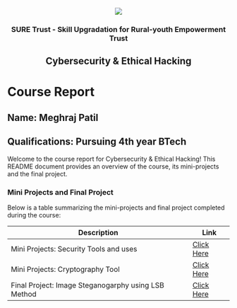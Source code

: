 <!-- PROJECT LOGO -->
<br />

<div align="center">
   <img src='https://user-images.githubusercontent.com/73131499/166115643-d3187f47-d38f-41b2-ae42-5ecbbc60de14.png' />


<h3 align="center">SURE Trust - Skill Upgradation for Rural-youth Empowerment Trust</h3>
  <h2>Cybersecurity & Ethical Hacking</h2>
</div>

# Course Report

## Name: Meghraj Patil

## Qualifications: Pursuing 4th year BTech

Welcome to the course report for Cybersecurity & Ethical Hacking! This README document provides an overview of the course, its mini-projects and the final project.

### Mini Projects and Final Project

Below is a table summarizing the mini-projects and final project completed during the course:

| Description                               | Link                                    |
|-------------------------------------------|-----------------------------------------|
| Mini Projects: Security Tools and uses           | [Click Here](https://github.com/sure-trust/G6_CS/tree/main/Mini%20Projects/Meghraj/Mini%20project%201)|
| Mini Projects: Cryptography Tool          | [Click Here](https://github.com/sure-trust/G6_CS/tree/main/Mini%20Projects/Meghraj/Mini%20project%202)|
| Final Project: Image Steganogarphy using LSB Method   | [Click Here](https://github.com/sure-trust/G6_CS/tree/main/Final%20Capstone%20Project/Meghraj)|
